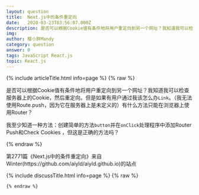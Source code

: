 ```yaml
---
layout: question
title:  Next.js中的条件重定向
date:   2020-03-23T03:56:07.000Z
description: 是否可以根据Cookie值有条件地将用户重定向到另一个网址？我知道我可以检查服务器上的Cookie，然后重定向。但是如果有用户通过我该怎么办Link。（我...
img: 
author: 樱小胖Mandy
category: question
answer: 0
tags: JavaScript React.js
topic: React.js
---
```

<div class="article-root">
  <div class="article">
    {% include articleTitle.html info=page %}
    {% raw %}
    <div class="article-content"><p><font style="vertical-align: inherit;"><font style="vertical-align: inherit;">是否可以根据Cookie值有条件地将用户重定向到另一个网址？</font><font style="vertical-align: inherit;">我知道我可以检查服务器上的Cookie，然后重定向。</font><font style="vertical-align: inherit;">但是如果有用户通过我该怎么办</font></font><code>Link</code><font style="vertical-align: inherit;"><font style="vertical-align: inherit;">。</font><font style="vertical-align: inherit;">（我无法使用Route.push，因为它在服务器上是未定义的）有什么方法只能在浏览器上使用Router？</font></font></p>

<p><font style="vertical-align: inherit;"><font style="vertical-align: inherit;">我至少知道一种方法：创建简单的方法</font></font><code>button</code><font style="vertical-align: inherit;"><font style="vertical-align: inherit;">并在</font></font><code>onClick</code><font style="vertical-align: inherit;"><font style="vertical-align: inherit;">处理程序中</font><font style="vertical-align: inherit;">添加Router Push和Check Cookies </font><font style="vertical-align: inherit;">，但这是正确的方法吗？</font></font></p></div>
    {% endraw %}
  </div>
  <p class="winter_mark">第2771篇《Next.js中的条件重定向》来自Winter(https://github.com/aiyld/aiyld.github.io)的站点</p>
  <div class="discuss-wrapper">
    {% include discussTitle.html info=page %}
    {% raw %}
    
    {% endraw %}
  </div>
<div>
